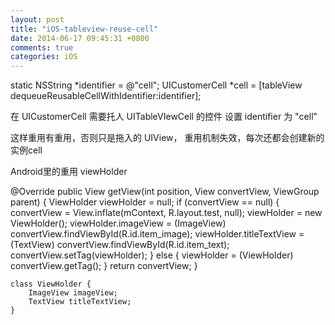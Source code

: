 ```yaml
---
layout: post
title: "iOS-tableview-reuse-cell"
date: 2014-06-17 09:45:31 +0800
comments: true
categories: iOS
---
```



static NSString *identifier = @"cell";
UICustomerCell *cell = [tableView dequeueReusableCellWithIdentifier:identifier];

在 UICustomerCell 需要托人 UITableVIewCell 的控件 设置 identifier 为 "cell"

这样重用有重用，否则只是拖入的 UIView， 重用机制失效，每次还都会创建新的实例cell



Android里的重用 viewHolder

 @Override
    public View getView(int position, View convertView, ViewGroup parent) {
        ViewHolder viewHolder = null;
        if (convertView == null) {
            convertView = View.inflate(mContext, R.layout.test, null);
            viewHolder = new ViewHolder();
            viewHolder.imageView = (ImageView) convertView.findViewById(R.id.item_image);
            viewHolder.titleTextView = (TextView) convertView.findViewById(R.id.item_text);
            convertView.setTag(viewHolder);
        } else {
            viewHolder = (ViewHolder) convertView.getTag();
        }
        return convertView;
    }


    class ViewHolder {
        ImageView imageView;
        TextView titleTextView;
    }